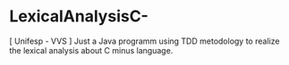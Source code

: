 # LexicalAnalysisC-
[ Unifesp - VVS ] Just a Java programm using TDD metodology to realize the lexical analysis about C minus language. 
